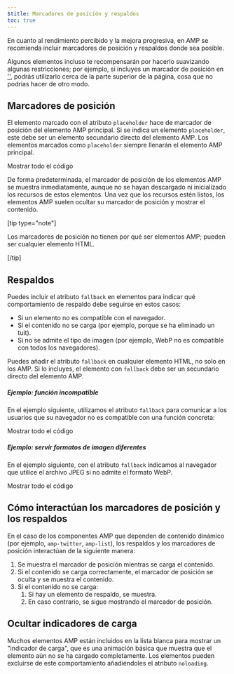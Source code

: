 ```yaml
---
$title: Marcadores de posición y respaldos
toc: true
---
```



En cuanto al rendimiento percibido y la mejora progresiva, en AMP se recomienda incluir marcadores de posición y respaldos donde sea posible.

Algunos elementos incluso te recompensarán por hacerlo suavizando algunas restricciones; por ejemplo, si incluyes un marcador de posición en ['<amp-iframe>'](/es/docs/reference/components/amp-iframe.html#iframe-with-placeholder), podrás utilizarlo cerca de la parte superior de la página, cosa que no podrías hacer de otro modo.

## Marcadores de posición

El elemento marcado con el atributo `placeholder` hace
de marcador de posición del elemento AMP principal.
Si se indica un elemento `placeholder`, este debe ser un elemento secundario directo del elemento AMP.
Los elementos marcados como `placeholder` siempre llenarán el elemento AMP principal.

<!--Elemento amp-anim adaptable insertado de ejemplo-->
<div>
<amp-iframe height="253"
            layout="fixed-height"
            sandbox="allow-scripts allow-forms allow-same-origin"
            resizable
            src="https://ampproject-b5f4c.firebaseapp.com/examples/ampanim.responsive.embed.html">
  <div overflow tabindex="0" role="button" aria-label="Mostrar más">Mostrar todo el código</div>
  <div placeholder></div> 
</amp-iframe>
</div>

De forma predeterminada, el marcador de posición de los elementos AMP se muestra inmediatamente,
aunque no se hayan descargado ni inicializado los recursos de estos elementos.
Una vez que los recursos estén listos, los elementos AMP suelen ocultar su marcador de posición y mostrar el contenido.

[tip type="note"]

Los marcadores de posición no tienen por qué ser elementos AMP;
pueden ser cualquier elemento HTML.

[/tip]

## Respaldos

Puedes incluir el atributo `fallback` en elementos para indicar qué comportamiento de respaldo debe seguirse en estos casos:

* Si un elemento no es compatible con el navegador.
* Si el contenido no se carga (por ejemplo, porque se ha eliminado un tuit).
* Si no se admite el tipo de imagen (por ejemplo, WebP no es compatible con todos los navegadores).

Puedes añadir el atributo `fallback` en cualquier elemento HTML, no solo en los AMP. Si lo incluyes, el elemento con `fallback` debe ser un secundario directo del elemento AMP.

##### Ejemplo: función incompatible

En el ejemplo siguiente, utilizamos el atributo `fallback` para comunicar a los usuarios que su navegador no es compatible con una función concreta:

<!--ejemplo de vídeo insertado-->
<div>
<amp-iframe height="234"
            layout="fixed-height"
            sandbox="allow-scripts allow-forms allow-same-origin"
            resizable
            src="https://ampproject-b5f4c.firebaseapp.com/examples/ampvideo.fallback.embed.html">
  <div overflow tabindex="0" role="button" aria-label="Mostrar más">Mostrar todo el código</div>
  <div placeholder></div> 
</amp-iframe>
</div>

##### Ejemplo: servir formatos de imagen diferentes

En el ejemplo siguiente, con el atributo `fallback` indicamos al navegador que utilice el archivo JPEG si no admite el formato WebP. 

<div>
<amp-iframe height=309 layout=fixed-height sandbox="allow-scripts allow-forms allow-same-origin" resizable src="https://ampproject-b5f4c.firebaseapp.com/examples/responsive.webp.embed.html"><div overflow tabindex=0 role=button aria-label="Mostrar todo">Mostrar todo el código</div><div placeholder></div></amp-iframe></div>

## Cómo interactúan los marcadores de posición y los respaldos

En el caso de los componentes AMP que dependen de contenido dinámico (por ejemplo, `amp-twitter`, `amp-list`), los respaldos y los marcadores de posición interactúan de la siguiente manera:

<ol>
  <li>Se muestra el marcador de posición mientras se carga el contenido.</li>
  <li>Si el contenido se carga correctamente, el marcador de posición se oculta y se muestra el contenido.</li>
  <li>Si el contenido no se carga:
    <ol>
      <li>Si hay un elemento de respaldo, se muestra.</li>
      <li>En caso contrario, se sigue mostrando el marcador de posición.</li>
    </ol>
  </li>
</ol>

## Ocultar indicadores de carga

Muchos elementos AMP están incluidos en la lista blanca para mostrar un "indicador de carga",
que es una animación básica que muestra que el elemento aún no se ha cargado completamente.
Los elementos pueden excluirse de este comportamiento añadiéndoles el atributo `noloading`.
 
